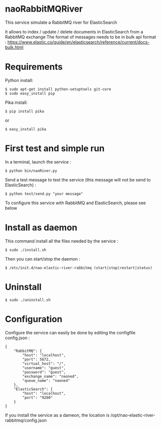 # naoRabbitMQRiver

This service simulate a RabbitMQ river for ElasticSearch

It allows to index / update / delete documents in ElasticSearch from a RabbitMQ exchange
The format of messages needs to be in bulk api format :
https://www.elastic.co/guide/en/elasticsearch/reference/current/docs-bulk.html


# Requirements

Python install:

    $ sudo apt-get install python-setuptools git-core
    $ sudo easy_install pip

Pika install:

    $ pip install pika

or

    $ easy_install pika


# First test and simple run

In a terminal, launch the service :

    $ python bin/naoRiver.py

Send a test message to test the service (this message will not be send to ElasticSearch) :

	$ python test/send.py "your message"

To configure this service with RabbitMQ and ElasticSearch, please see below


# Install as daemon

This command install all the files needed by the service :

    $ sudo ./install.sh

Then you can start/stop the daemon :

    $ /etc/init.d/nao-elastic-river-rabbitmq (start|stop|restart|status)


# Uninstall

    $ sudo ./uninstall.sh


# Configuration
Configure the service can easily be done by editing the configfile config.json :

    {
    	"RabbitMQ": {
    		"host": "localhost",
    		"port": 5672,
    		"virtual_host": "/",
    		"username": "guest",
    		"password": "guest",
    		"exchange_name": "naoned",
    		"queue_name": "naoned"
    	},
    	"ElasticSearch": {
    		"host": "localhost",
    		"port": "9200"
    	}
    }

If you install the service as a dameon, the location is /opt/nao-elastic-river-rabbitmq/config.json
